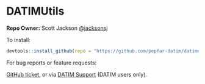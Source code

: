 # DATIMUtils
**Repo Owner:** Scott Jackson [@jacksonsj](https://github.com/jacksonsj)


To install:

```R
devtools::install_github(repo = "https://github.com/pepfar-datim/datimutils.git", ref = "master")
```

For bug reports or feature requests:

[GitHub ticket](https://github.com/pepfar-datim/datimutils/issues/new), or via [DATIM Support](https://datim.zendesk.com) (DATIM users only).
